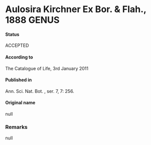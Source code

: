 Aulosira Kirchner Ex Bor. & Flah., 1888 GENUS
=======

#### Status
ACCEPTED

#### According to
The Catalogue of Life, 3rd January 2011

#### Published in
Ann. Sci. Nat. Bot. , ser. 7, 7: 256.

#### Original name
null

### Remarks
null